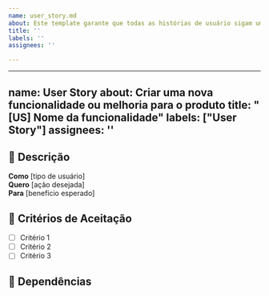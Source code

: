 ```yaml
---
name: user_story.md
about: Este template garante que todas as histórias de usuário sigam um padrão claro.
title: ''
labels: ''
assignees: ''

---
```


---
name: User Story
about: Criar uma nova funcionalidade ou melhoria para o produto
title: "[US] Nome da funcionalidade"
labels: ["User Story"]
assignees: ''
---

## 📌 Descrição
<!-- Explique a necessidade e o valor para o usuário final. -->

**Como** [tipo de usuário]  
**Quero** [ação desejada]  
**Para** [benefício esperado]  

## 🎯 Critérios de Aceitação
- [ ] Critério 1
- [ ] Critério 2
- [ ] Critério 3

## 📝 Dependências
<!-- Liste aqui se há dependências técnicas ou de outras histórias. -->
